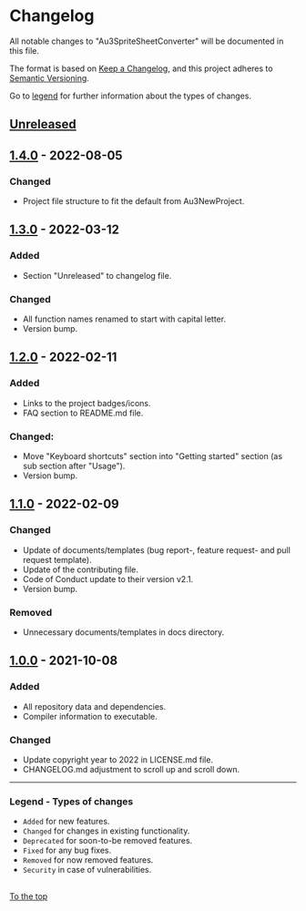 #####

# Changelog

All notable changes to "Au3SpriteSheetConverter" will be documented in this file.

The format is based on [Keep a Changelog](https://keepachangelog.com/en/1.0.0/),
and this project adheres to [Semantic Versioning](https://semver.org/spec/v2.0.0.html).

Go to [legend](#legend---types-of-changes) for further information about the types of changes.

## [Unreleased]

## [1.4.0] - 2022-08-05

### Changed

- Project file structure to fit the default from Au3NewProject.

## [1.3.0] - 2022-03-12

### Added

- Section "Unreleased" to changelog file.

### Changed

- All function names renamed to start with capital letter.
- Version bump.

## [1.2.0] - 2022-02-11

### Added

- Links to the project badges/icons.
- FAQ section to README.md file.

### Changed:

- Move "Keyboard shortcuts" section into "Getting started" section (as sub section after "Usage").
- Version bump.

## [1.1.0] - 2022-02-09

### Changed

- Update of documents/templates (bug report-, feature request- and pull request template).
- Update of the contributing file.
- Code of Conduct update to their version v2.1.
- Version bump.

### Removed

- Unnecessary documents/templates in docs directory.

## [1.0.0] - 2021-10-08

### Added

- All repository data and dependencies.
- Compiler information to executable.

### Changed

- Update copyright year to 2022 in LICENSE.md file.
- CHANGELOG.md adjustment to scroll up and scroll down.

[Unreleased]: https://github.com/Sven-Seyfert/Au3SpriteSheetConverter/compare/v1.4.0...HEAD
[1.4.0]: https://github.com/Sven-Seyfert/Au3SpriteSheetConverter/compare/v1.3.0...v1.4.0
[1.3.0]: https://github.com/Sven-Seyfert/Au3SpriteSheetConverter/compare/v1.2.0...v1.3.0
[1.2.0]: https://github.com/Sven-Seyfert/Au3SpriteSheetConverter/compare/v1.1.0...v1.2.0
[1.1.0]: https://github.com/Sven-Seyfert/Au3SpriteSheetConverter/compare/v1.0.0...v1.1.0
[1.0.0]: https://github.com/Sven-Seyfert/Au3SpriteSheetConverter/releases/tag/v1.0.0

---

### Legend - Types of changes

- `Added` for new features.
- `Changed` for changes in existing functionality.
- `Deprecated` for soon-to-be removed features.
- `Fixed` for any bug fixes.
- `Removed` for now removed features.
- `Security` in case of vulnerabilities.

##

[To the top](#)